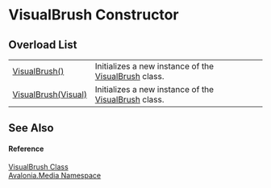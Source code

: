 # VisualBrush Constructor


## Overload List
<table>
<tr>
<td><a href="M_Avalonia_Media_VisualBrush__ctor">VisualBrush()</a></td>
<td>Initializes a new instance of the <a href="T_Avalonia_Media_VisualBrush">VisualBrush</a> class.</td>
</tr>
<tr>
<td><a href="M_Avalonia_Media_VisualBrush__ctor_1">VisualBrush(Visual)</a></td>
<td>Initializes a new instance of the <a href="T_Avalonia_Media_VisualBrush">VisualBrush</a> class.</td>
</tr>
</table>

## See Also


#### Reference
<a href="T_Avalonia_Media_VisualBrush">VisualBrush Class</a>  
<a href="N_Avalonia_Media">Avalonia.Media Namespace</a>  
